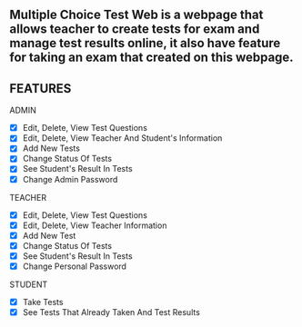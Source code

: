 ## Multiple Choice Test Web is a webpage that allows teacher to create tests for exam and manage test results online, it also have feature for taking an exam that created on this webpage.
## FEATURES 
ADMIN
- [x] Edit, Delete, View Test Questions
- [x] Edit, Delete, View Teacher And Student's Information
- [x] Add New Tests
- [x] Change Status Of Tests
- [x] See Student's Result In Tests
- [x] Change Admin Password

TEACHER
- [x] Edit, Delete, View Test Questions
- [x] Edit, Delete, View Teacher Information
- [x] Add New Test
- [x] Change Status Of Tests
- [x] See Student's Result In Tests
- [x] Change Personal Password

STUDENT
- [x] Take Tests
- [x] See Tests That Already Taken And Test Results